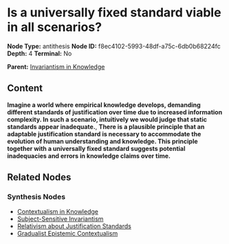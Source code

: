 # Is a universally fixed standard viable in all scenarios?

**Node Type:** antithesis
**Node ID:** f8ec4102-5993-48df-a75c-6db0b68224fc
**Depth:** 4
**Terminal:** No

**Parent:** [Invariantism in Knowledge](invariantism-in-knowledge-synthesis-05614298-becc-4560-87c0-8eadaddca3ce.md)

## Content

**Imagine a world where empirical knowledge develops, demanding different standards of justification over time due to increased information complexity. In such a scenario, intuitively we would judge that static standards appear inadequate.**, **There is a plausible principle that an adaptable justification standard is necessary to accommodate the evolution of human understanding and knowledge. This principle together with a universally fixed standard suggests potential inadequacies and errors in knowledge claims over time.**

## Related Nodes

### Synthesis Nodes

- [Contextualism in Knowledge](contextualism-in-knowledge-synthesis-1093dfcc-27ba-4d60-98bf-cb056bd5cb51.md)
- [Subject-Sensitive Invariantism](subject-sensitive-invariantism-synthesis-4d7480a7-8e01-41b1-83cf-e73e0bcdc71e.md)
- [Relativism about Justification Standards](relativism-about-justification-standards-synthesis-155c170d-02ab-4630-b47b-7e7a2a1d5350.md)
- [Gradualist Epistemic Contextualism](gradualist-epistemic-contextualism-synthesis-d5c0972b-2915-4a50-b692-970662c0af5c.md)
